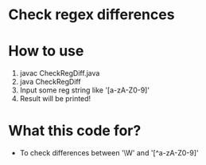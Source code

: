 # Check regex differences

# How to use
1. javac CheckRegDiff.java
2. java CheckRegDiff
3. Input some reg string like '[a-zA-Z0-9]'
4. Result will be printed!

# What this code for?
* To check differences between '\W' and '[^a-zA-Z0-9]'
